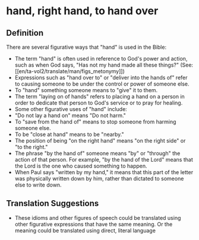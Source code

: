 # hand, right hand, to hand over

## Definition

There are several figurative ways that "hand" is used in the Bible:

* The term "hand" is often used in reference to God's power and action, such as when God says, "Has not my hand made all these things?" (See: [[en/ta-vol2/translate/man/figs_metonymy]])
* Expressions such as "hand over to" or "deliver into the hands of" refer to causing someone to be under the control or power of someone else.
* To "hand" something someone means to "give" it to them.
* The term "laying on of hands" refers to placing a hand on a person in order to dedicate that person to God's service or to pray for healing.
* Some other figurative uses of "hand" include:
* "Do not lay a hand on" means "Do not harm."
* To "save from the hand of" means to stop someone from harming someone else.
* To be "close at hand" means to be "nearby."
* The position of being "on the right hand" means "on the right side" or "to the right."
* The phrase "by the hand of" someone means "by" or "through" the action of that person. For example, "by the hand of the Lord" means that the Lord is the one who caused something to happen.
* When Paul says "written by my hand," it means that this part of the letter was physically written down by him, rather than dictated to someone else to write down.


## Translation Suggestions



* These idioms and other figures of speech could be translated using other figurative expressions that have the same meaning. Or the meaning could be translated using direct, literal language